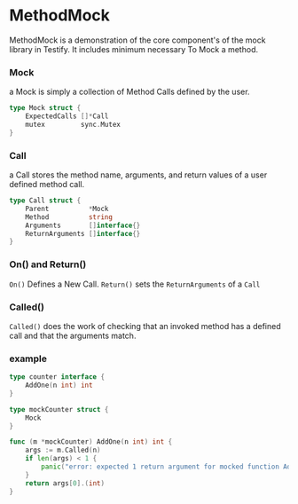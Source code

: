 # MethodMock

MethodMock is a demonstration of the core component's of the mock library in Testify. It includes minimum necessary To Mock a method.

### Mock

a Mock is simply a collection of Method Calls defined by the user.

```Go
type Mock struct {
	ExpectedCalls []*Call
	mutex         sync.Mutex
}
```

### Call

a Call stores the method name, arguments, and return values of a user defined method call. 
```Go
type Call struct {
	Parent          *Mock
	Method          string
	Arguments       []interface{}
	ReturnArguments []interface{}
}
```

### On() and Return()
`On()` Defines a New Call. `Return()` sets the `ReturnArguments` of a `Call`

### Called()

`Called()` does the work of checking that an invoked method has a defined call and that the arguments match.

### example

```Go
type counter interface {
	AddOne(n int) int
}

type mockCounter struct {
	Mock
}

func (m *mockCounter) AddOne(n int) int {
	args := m.Called(n)
	if len(args) < 1 {
		panic("error: expected 1 return argument for mocked function AddOne")
	}
	return args[0].(int)
}
```

